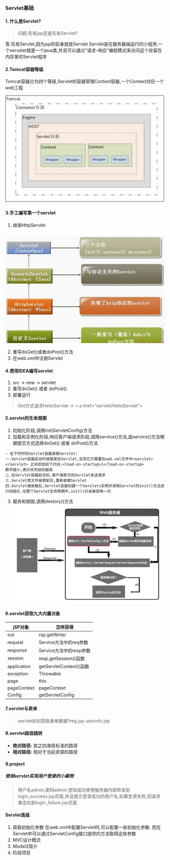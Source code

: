 ### Servlet基础
#### 1. 什么是Servlet?
> 问题:先有jsp还是先有Servlet?

答:先有Servlet,因为jsp的前身就是Servlet
Servlet是在服务器端运行的小程序,一个servelet就是一个java类,并且可以通过"请求-响应"编程模式来访问这个驻留在内存里的Servlet程序

#### 2.Tomcat容器等级
Tomcat容器分为四个等级,Servlet的容器管理Context容器,一个Context对应一个web工程

![Tomcat容器](./images/container.png)
#### 3.手工编写第一个servlet
1. 继承HttpServlet

![servlet](./images/servlet.png)

2. 重写doGet()或者doPost()方法
3. 在web.xml中注册Servlet
#### 4.使用IDEA编写servlet
1. src -> new -> servlet
2. 重写doGet() 或者 doPost()
3. 部署运行
> Get方式请求HelloServlet ->        < a href="servlet/HelloServlet">
#### 5.servlet的生命周期
1. 初始化阶段,调用init(ServletConfig)方法 
2. 加载和实例化阶段,响应客户端请求阶段,调用service()方法,由service()方法根据提交方式选择doGet() 或者 doPost()方法
```
☆ 在下列时刻Servlet容器装载Servlet:
一.Servlet容器启动时装载某些Servlet,实现它只需要在web.xml文件中<servlet></servlet> 之间添加如下代码:<load-on-startup>1</load-on-startup>
数字越小,表示优先级别越高
二.在Servlet容器启动后,客户端首次向Servlet发送请求
三.Servlet类文件被更新后,重新装载Servlet
四.Servlet被装载后,Servlet容器创建一个Servlets实例并调用Servlet的init()方法进行初始化.在整个Servlet生命周期中,init()只会被调用一次
```
3. 服务和销毁,调用destory()方法
![lifecircle](./images/servlet-lifecircle.png)
#### 6.servlet获取九大内置对象
 
jSP对象     | 怎样获得
-------- | ---
out | rsp.getWriter
request    | Service方法中的req参数
response     | Service方法中的resp参数
session     | resp.getSession()函数
application     | getServletContext()函数
exception     | Throwable
page     | this
pageContext     | pageContext
Config     | getServletConfig


#### 7.servlet与表单
> servlet如何获取表单数据?reg.jsp
                  userinfo.jsp
#### 8.servlet路径跳转
- **绝对路径:** 放之四海皆标准的路径
- **相对路径:** 相对于当前资源的路径
#### 9.project
##### 使用servlet实现用户登录的小案例
> 用户名admin,密码admin.登陆成功使用服务器内部转发到login_success.jsp页面,并且提示登录成功的用户名,如果登录失败,则请求重定向到login_failure.jsp页面

#### Servlet高级
1. 获取初始化参数
在web.xml中配置Servlet时,可以配置一些初始化参数.
而在Servlet中可以通过ServletConfig接口提供的方法取得这些参数
2. MVC设计模式
3. Model2简介
4. 阶段项目